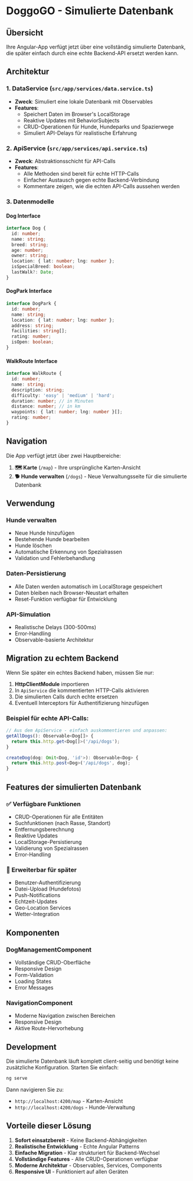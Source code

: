 # DoggoGO - Simulierte Datenbank

## Übersicht

Ihre Angular-App verfügt jetzt über eine vollständig simulierte Datenbank, die später einfach durch eine echte Backend-API ersetzt werden kann.

## Architektur

### 1. DataService (`src/app/services/data.service.ts`)
- **Zweck**: Simuliert eine lokale Datenbank mit Observables
- **Features**:
  - Speichert Daten im Browser's LocalStorage
  - Reaktive Updates mit BehaviorSubjects
  - CRUD-Operationen für Hunde, Hundeparks und Spazierwege
  - Simuliert API-Delays für realistische Erfahrung

### 2. ApiService (`src/app/services/api.service.ts`)
- **Zweck**: Abstraktionsschicht für API-Calls
- **Features**:
  - Alle Methoden sind bereit für echte HTTP-Calls
  - Einfacher Austausch gegen echte Backend-Verbindung
  - Kommentare zeigen, wie die echten API-Calls aussehen werden

### 3. Datenmodelle

#### Dog Interface
```typescript
interface Dog {
  id: number;
  name: string;
  breed: string;
  age: number;
  owner: string;
  location: { lat: number; lng: number };
  isSpecialBreed: boolean;
  lastWalk?: Date;
}
```

#### DogPark Interface
```typescript
interface DogPark {
  id: number;
  name: string;
  location: { lat: number; lng: number };
  address: string;
  facilities: string[];
  rating: number;
  isOpen: boolean;
}
```

#### WalkRoute Interface
```typescript
interface WalkRoute {
  id: number;
  name: string;
  description: string;
  difficulty: 'easy' | 'medium' | 'hard';
  duration: number; // in Minuten
  distance: number; // in km
  waypoints: { lat: number; lng: number }[];
  rating: number;
}
```

## Navigation

Die App verfügt jetzt über zwei Hauptbereiche:

1. **🗺️ Karte** (`/map`) - Ihre ursprüngliche Karten-Ansicht
2. **🐕 Hunde verwalten** (`/dogs`) - Neue Verwaltungsseite für die simulierte Datenbank

## Verwendung

### Hunde verwalten
- Neue Hunde hinzufügen
- Bestehende Hunde bearbeiten
- Hunde löschen
- Automatische Erkennung von Spezialrassen
- Validation und Fehlerbehandlung

### Daten-Persistierung
- Alle Daten werden automatisch im LocalStorage gespeichert
- Daten bleiben nach Browser-Neustart erhalten
- Reset-Funktion verfügbar für Entwicklung

### API-Simulation
- Realistische Delays (300-500ms)
- Error-Handling
- Observable-basierte Architektur

## Migration zu echtem Backend

Wenn Sie später ein echtes Backend haben, müssen Sie nur:

1. **HttpClientModule** importieren
2. In `ApiService` die kommentierten HTTP-Calls aktivieren
3. Die simulierten Calls durch echte ersetzen
4. Eventuell Interceptors für Authentifizierung hinzufügen

### Beispiel für echte API-Calls:
```typescript
// Aus dem ApiService - einfach auskommentieren und anpassen:
getAllDogs(): Observable<Dog[]> {
  return this.http.get<Dog[]>('/api/dogs');
}

createDog(dog: Omit<Dog, 'id'>): Observable<Dog> {
  return this.http.post<Dog>('/api/dogs', dog);
}
```

## Features der simulierten Datenbank

### ✅ Verfügbare Funktionen
- CRUD-Operationen für alle Entitäten
- Suchfunktionen (nach Rasse, Standort)
- Entfernungsberechnung
- Reaktive Updates
- LocalStorage-Persistierung
- Validierung von Spezialrassen
- Error-Handling

### 🔮 Erweiterbar für später
- Benutzer-Authentifizierung
- Datei-Upload (Hundefotos)
- Push-Notifications
- Echtzeit-Updates
- Geo-Location Services
- Wetter-Integration

## Komponenten

### DogManagementComponent
- Vollständige CRUD-Oberfläche
- Responsive Design
- Form-Validation
- Loading States
- Error Messages

### NavigationComponent
- Moderne Navigation zwischen Bereichen
- Responsive Design
- Aktive Route-Hervorhebung

## Development

Die simulierte Datenbank läuft komplett client-seitig und benötigt keine zusätzliche Konfiguration. Starten Sie einfach:

```bash
ng serve
```

Dann navigieren Sie zu:
- `http://localhost:4200/map` - Karten-Ansicht
- `http://localhost:4200/dogs` - Hunde-Verwaltung

## Vorteile dieser Lösung

1. **Sofort einsatzbereit** - Keine Backend-Abhängigkeiten
2. **Realistische Entwicklung** - Echte Angular Patterns
3. **Einfache Migration** - Klar strukturiert für Backend-Wechsel
4. **Vollständige Features** - Alle CRUD-Operationen verfügbar
5. **Moderne Architektur** - Observables, Services, Components
6. **Responsive UI** - Funktioniert auf allen Geräten
